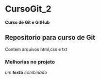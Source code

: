# CursoGit_2
**Curso de Git e GitHub**
## Repositorio para curso de Git
Contem arquivos html,css e txt

### Melhorias no projeto
_um **texto** combinado_